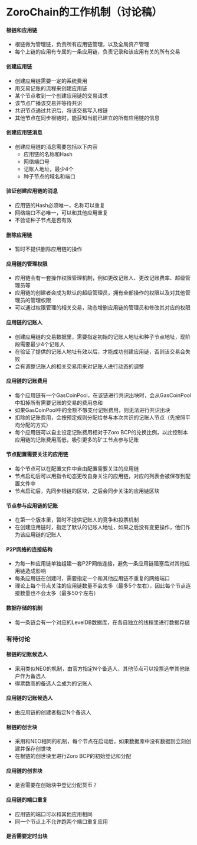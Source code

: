 # ZoroChain的工作机制（讨论稿）
#### 根链和应用链
* 根链做为管理链，负责所有应用链管理，以及全局资产管理
* 每个上链的应用有专属的一条应用链，负责记录和该应用有关的所有交易

#### 创建应用链
* 创建应用链需要一定的系统费用
* 用交易记账的流程来创建应用链
* 某个节点收到一个创建应用链的交易请求
* 该节点广播该交易并等待共识
* 共识节点通过共识后，将该交易写入根链
* 其他节点在同步根链时，能获知当前已建立的所有应用链的信息

#### 创建应用链消息
* 创建应用链的消息需要包括以下内容
  * 应用链的名称和Hash
  * 网络端口号
  * 记账人地址，最少4个
  * 种子节点的域名和端口

#### 验证创建应用链的消息
* 应用链的Hash必须唯一，名称可以重复
* 网络端口不必唯一，可以和其他应用重复
* 不验证种子节点是否有效

#### 删除应用链
* 暂时不提供删除应用链的操作

#### 应用链的管理权限
* 应用链会有一套操作权限管理机制，例如更改记账人、更改记账费率、超级管理员等
* 应用链的创建者会成为默认的超级管理员，拥有全部操作的权限以及对其他管理员的管理权限
* 可以通过权限管理的相关交易，动态增删应用链的管理员和修改其对应的权限

#### 应用链的记账人
* 创建应用链的交易数据里，需要指定初始的记账人地址和种子节点地址，现阶段需要最少4个记账人
* 在验证了提供的记账人地址有效以后，才能成功创建应用链，否则该交易会失败
* 会有调整记账人的相关交易用来对记账人进行动态的调整

#### 应用链的记账费用
* 每个应用链有一个GasCoinPool，在该链进行共识出块时，会从GasCoinPool中扣掉所有需要记账的交易的费用总和
* 如果GasCoinPool中的金额不够支付记账费用，则无法进行共识出块
* 扣除的记账费用，会按预定规则分配给参与本次共识的记账人节点（先按照平均分配的方式）
* 每个应用链可以自主设定记账费用相对于Zoro BCP的兑换比例，以此控制本应用链的记账费用高低，吸引更多的矿工节点参与记账

#### 节点配置需要关注的应用链
* 每个节点可以在配置文件中自由配置需要关注的应用链
* 节点启动后可以用指令动态更改自身关注的应用链，对应的列表会被保存到配置文件中
* 节点启动后，先同步根链的区块，之后会同步关注的应用链区块

#### 节点参与应用链的记账
* 在第一个版本里，暂时不提供记账人的竞争和投票机制
* 在创建应用链时，指定了默认的记账人地址，如果之后没有变更操作，他们作为该应用链的记账人

#### P2P网络的连接结构
* 为每一种应用链单独组建一套P2P网络连接，避免一条应用链阻塞后对其他应用链造成影响
* 每条应用链在创建时，需要指定一个和其他应用链不重复的网络端口
* 理论上每个节点关注的应用链数量不会太多（最多5个左右），因此每个节点连接数量也不会太多（最多50个左右）
 
#### 数据存储的机制
* 每一条链会有一个对应的LevelDB数据库，在各自独立的线程里进行数据存储


### 有待讨论
#### 根链的记账候选人
* 采用类似NEO的机制，由官方指定N个备选人，其他节点可以投票选举其他账户作为备选人
* 得票数高的备选人会成为的记账人

#### 应用链的记账候选人
* 由应用链的创建者指定N个备选人

#### 根链的创世块
* 采用和NEO相同的机制，每个节点在启动后，如果数据库中没有数据则立刻创建并保存创世块
* 在根链的创世块里进行Zoro BCP的初始登记和分配

#### 应用链的创世块
* 是否需要在创始块中登记分配货币？

#### 应用链的端口重复
* 应用链的端口可以和其他应用相同
* 同一个节点上不允许跑两个端口重复应用

#### 是否需要定时出块
